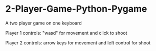 # 2-Player-Game-Python-Pygame
A two player game on one keyboard

Player 1 controls:
"wasd" for movement and click to shoot

Player 2 controls:
arrow keys for movement and left control for shoot
